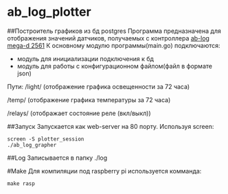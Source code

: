 # ab_log_plotter

##Построитель графиков из бд postgres
Программа предназначена для отображения значений датчиков, получаемых с контроллера [ab-log mega-d 2561](https://ab-log.ru/smart-house/ethernet/megad-2561)
К основному модулю программы(main.go) подключаются:
- модуль для инициализации подключения к бд
- модуль для работы с конфигурационном файлом(файл в формате json)

Пути:
/light/ (отображение графика освещенности за 72 часа)

/temp/ (отображение графика температуры за 72 часа)

/relays/ (отображает состояние реле (вкл/выкл))

##Запуск
Запускается как web-server на 80 порту.
Используя screen:
```
screen -S plotter_session
./ab_log_grapher
```
##Log
Записывается в папку ./log

#Make
Для компиляции под raspberry pi используется комманда:
```
make rasp 
```
